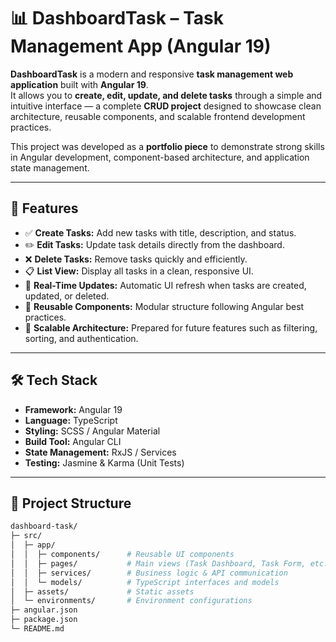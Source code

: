 # 📊 DashboardTask – Task Management App (Angular 19)

**DashboardTask** is a modern and responsive **task management web application** built with **Angular 19**.  
It allows you to **create, edit, update, and delete tasks** through a simple and intuitive interface — a complete **CRUD project** designed to showcase clean architecture, reusable components, and scalable frontend development practices.

This project was developed as a **portfolio piece** to demonstrate strong skills in Angular development, component-based architecture, and application state management.

---

## 🚀 Features

- ✅ **Create Tasks:** Add new tasks with title, description, and status.  
- ✏️ **Edit Tasks:** Update task details directly from the dashboard.  
- ❌ **Delete Tasks:** Remove tasks quickly and efficiently.  
- 📋 **List View:** Display all tasks in a clean, responsive UI.  
- 🔄 **Real-Time Updates:** Automatic UI refresh when tasks are created, updated, or deleted.  
- 🧱 **Reusable Components:** Modular structure following Angular best practices.  
- 🧪 **Scalable Architecture:** Prepared for future features such as filtering, sorting, and authentication.

---

## 🛠️ Tech Stack

- **Framework:** Angular 19  
- **Language:** TypeScript  
- **Styling:** SCSS / Angular Material  
- **Build Tool:** Angular CLI  
- **State Management:** RxJS / Services  
- **Testing:** Jasmine & Karma (Unit Tests)

---

## 📂 Project Structure

```bash
dashboard-task/
├─ src/
│  ├─ app/
│  │  ├─ components/      # Reusable UI components
│  │  ├─ pages/           # Main views (Task Dashboard, Task Form, etc.)
│  │  ├─ services/        # Business logic & API communication
│  │  └─ models/          # TypeScript interfaces and models
│  ├─ assets/             # Static assets
│  └─ environments/       # Environment configurations
├─ angular.json
├─ package.json
└─ README.md
